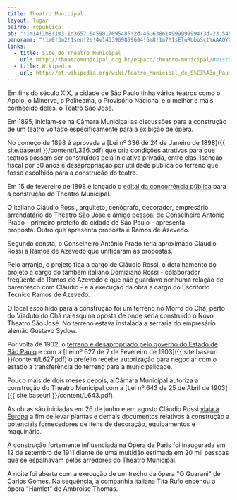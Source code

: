```yaml
---
title: Theatro Municipal
layout: lugar
bairro: republica
pb: "!1m14!1m8!1m3!1d3657.6459017095485!2d-46.638614999999994!3d-23.545235!3m2!1i1024!2i768!4f13.1!3m3!1m2!1s0x94ce56113b8aa18b%3A0x275b79f7efe44e1e!2sMunicipal+Theatre+of+S%C3%A3o+Paulo!5e0!3m2!1sen!2sbr!4v1427341028173"
panorama: "!1m0!3m2!1sen!2s!4v1433969859604!6m8!1m7!1sEloRUboSctYAAAQYbJMYgw!2m2!1d-23.545862!2d-46.63906!3f1.4357173851703604!4f14.775543780417621!5f0.7820865974627469"
links: 
  - title: Site do Theatro Municipal
    url: http://theatromunicipal.org.br/espaco/theatro-municipal/#historia
  - title: Wikipedia
    url: http://pt.wikipedia.org/wiki/Teatro_Municipal_de_S%C3%A3o_Paulo
---
```

Em fins do século XIX, a cidade de São Paulo tinha vários teatros como o Apolo, o Minerva, o Politeama, o Provisório Nacional e o melhor e mais conhecido deles, o Teatro São José.

Em <time datetime="1895">1895</time>, iniciam-se na Câmara Municipal as discussões para a construção de um teatro voltado especificamente para a exibição de ópera.

No começo de <time datetime="1898-01-24">1898</time> é aprovada a [Lei nº 336 de <time datetime="1898-01-24">24 de Janeiro de 1898</time>]({{ site.baseurl }}/content/L336.pdf) que cria condições atrativas para que teatros possam ser construídos pela iniciativa privada, entre elas, isenção fiscal por 50 anos e desapropriação por utilidade pública do terreno que fosse escolhido para a construção do teatro.

Em <time datetime="1898-02-15">15 de fevereiro de 1898</time> é lançado o <a href="http://acervo.estadao.com.br/pagina/#!/18980222-7037-nac-0003-999-3-not">edital da concorrência pública</a> para a construção do Theatro Municipal.

O italiano Cláudio Rossi, arquiteto, cenógrafo, decorador, empresário arrendatário do Theatro São José e amigo pessoal de Conselheiro Antônio Prado - primeiro prefeito da cidade de São Paulo - apresenta proposta. Outro que apresenta proposta é Ramos de Azevedo.

Segundo consta, o Conselheiro Antônio Prado teria aproximado Cláudio Rossi a Ramos de Azevedo que unificaram as propostas.

Pelo arranjo, o projeto fica a cargo de Cláudio Rossi, o detalhamento do projeto a cargo do também italiano Domiziano Rossi - colaborador freqüente de Ramos de Azevedo e que não guardava nenhuma relação de parentesco com Cláudio - e a execução da obra a cargo do Escritório Técnico Ramos de Azevedo.

O local escolhido para a construção foi um terreno no Morro do Chá, perto do Viaduto do Chá na esquina oposta de onde seria construído o Novo Theatro São José. No terreno estava instalada a serraria do empresário alemão Gustavo Sydow.

Por volta de 1902, o <a href="http://acervo.estadao.com.br/pagina/#!/19020506-8561-nac-0002-999-2-not">terreno é desapropriado pelo governo do Estado de São Paulo</a> e com a [Lei nº 627 de <time datetime="1903-02-07">7 de Fevereiro de 1903</time>]({{ site.baseurl }}/content/L627.pdf) o prefeito recebe autorização para negociar com o estado a transferência do terreno para a municipalidade.

Pouco mais de dois meses depois, a Câmara Municipal autoriza a construção do Theatro Municipal com a [Lei nº 643 de <time datetime="1903-04-25">25 de Abril de 1903</time>]({{ site.baseurl }}/content/L643.pdf).

As obras são iniciadas em <time datetime="1903-06-26">26 de junho</time> e em <time datetime="1903-08">agosto</time> Cláudio Rossi <a href="http://acervo.estadao.com.br/pagina/#!/19030826-9035-nac-0001-999-1-not">viaja à Europa</a> a fim de levar plantas e demais documentos relativos à construção a potenciais fornecedores de itens de decoração, equipamentos e maquinário.

A construção fortemente influenciada na Ópera de Paris foi inaugurada em <time datetime="1911-09-12">12 de setembro de 1911</time> diante de uma multidão estimada em 20 mil pessoas que se espalhavam pelos arredores do Theatro Municipal.

A noite foi aberta com a execução de um trecho da ópera "O Guarani" de Carlos Gomes. Na sequência, a companhia italiana Tita Rufo encenou a ópera "Hamlet" de Ambroise Thomas.